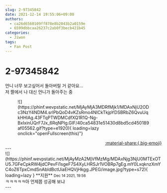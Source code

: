 ```yaml
---
slug: 2-97345842
date: 2021-12-14 19:55:06+09:00
authors:
  - ca26d6560109ff878e8b2043b2a0159e
  - 6599dbbcaa26237c2ab0f3becb421b45
categories:
  - Jiwon
tags:
  - Fan Post
---
```


# 2-97345842

<div class="post-container" markdown="1">
<div class="content-container md-sidebar__scrollwrap" markdown="1">

언니 너무 보고싶어서 돌아버릴 거 같아요...<br>저 짤에서 나 대신 언니가 돌아주는 중
<figure markdown="1">
![](https://phinf.wevpstatic.net/MjAyMjA3MDRfMjk1/MDAxNjU2ODc3NzY4NDM4.srlPbQoD4vKZsRmo4NICkTkjpYDSBRbZ6QvuUqkHHlAg.43FTqPTWDMCdfXQ1R1Q-Ng-BxIxinUQrF7Jx_6RqNPIg.GIF/40ca54831e51430d8bd5cd450189af05562.gif?type=e1920){ loading=lazy onclick="openFullscreen(this)"}
</figure>


</div>
</div>

<div style="text-align: right;" markdown="1">
<a href="https://weverse.io/fromis9/fanpost/2-97345842" style="text-align: right;">:material-share:{.big-emoji}</a>
</div>
---

<div class="comments-container md-sidebar__scrollwrap" markdown="1">
<div class="comment" markdown="1">
<div class='id-container' markdown="1">
![](https://phinf.wevpstatic.net/MjAyMzA2MjVfMzMg/MDAxNjg3NjU0MTExOTU5.7GFeCpkRW4jdCPevFi1sgeF7S4XyLHRSJr1VOBRp7gEg.mY0LxqknzXmYC4oZ6TpxCmdSnAbldBctUiaEHQVjHkgg.JPEG/image.jpg?type=s72){ loading=lazy }
**<span class="artist">지원</span>** <small>Dec 14 2021, 19:56</small><br>
</div>
<div class='comment-body' markdown="1">
ㅋㅋㅋㅋㅋ아 언제쯤 성공해 보냐
</div>
</div>
</div>
---
